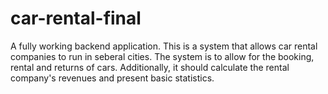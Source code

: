 # car-rental-final
A fully working backend application. 
This is a system that allows car rental companies to run in seberal cities. 
The system is to allow for the booking, rental and returns of cars.
Additionally, it should calculate the rental company's revenues and present basic statistics.
